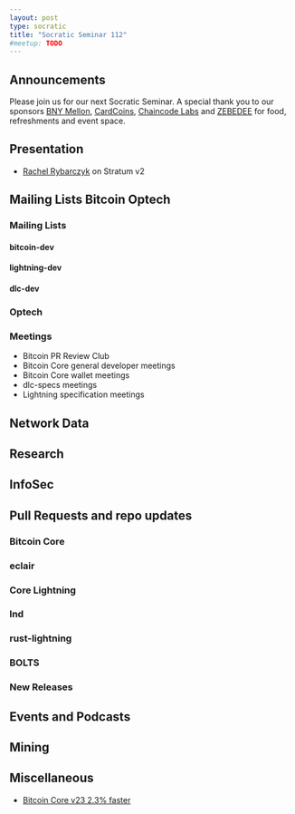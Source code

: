 ```yaml
---
layout: post
type: socratic
title: "Socratic Seminar 112"
#meetup: TODO
---
```


## Announcements
Please join us for our next Socratic Seminar. A special thank you to our sponsors [BNY Mellon](https://www.bnymellon.com/), [CardCoins](https://cardcoins.co), [Chaincode Labs](https://chaincode.com) and [ZEBEDEE](https://zebedee.io) for food, refreshments and event space.

## Presentation

- [Rachel Rybarczyk](https://twitter.com/_rrybarczyk) on Stratum v2

## Mailing Lists  Bitcoin Optech

### Mailing Lists

#### bitcoin-dev

#### lightning-dev

#### dlc-dev

### Optech

### Meetings
- Bitcoin PR Review Club
- Bitcoin Core general developer meetings
- Bitcoin Core wallet meetings
- dlc-specs meetings
- Lightning specification meetings

## Network Data

## Research

## InfoSec

## Pull Requests and repo updates

### Bitcoin Core

### eclair

### Core Lightning

### lnd

### rust-lightning

### BOLTS

### New Releases

## Events and Podcasts

## Mining

## Miscellaneous

- [Bitcoin Core v23 2.3% faster](https://twitter.com/lopp/status/1520367263039336449)
